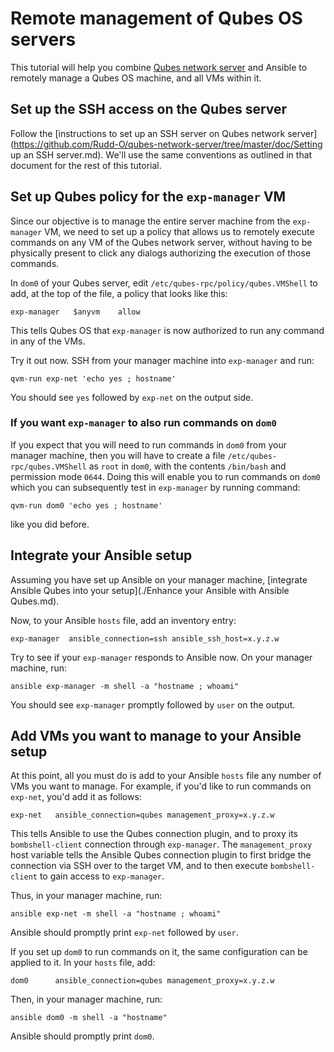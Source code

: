 # Remote management of Qubes OS servers

This tutorial will help you combine [Qubes network server](https://github.com/Rudd-O/qubes-network-server) and Ansible to remotely manage a Qubes OS machine, and all VMs within it.

## Set up the SSH access on the Qubes server

Follow the [instructions to set up an SSH server on Qubes network server](https://github.com/Rudd-O/qubes-network-server/tree/master/doc/Setting up an SSH server.md).  We'll use the same conventions as outlined in that document for the rest of this tutorial.

## Set up Qubes policy for the `exp-manager` VM

Since our objective is to manage the entire server machine from the `exp-manager` VM, we need
to set up a policy that allows us to remotely execute commands on any VM of the Qubes
network server, without having to be physically present to click any dialogs authorizing
the execution of those commands.

In `dom0` of your Qubes server, edit `/etc/qubes-rpc/policy/qubes.VMShell` to add,
at the top of the file, a policy that looks like this:

```
exp-manager   $anyvm    allow
```

This tells Qubes OS that `exp-manager` is now authorized to run any command in any of the VMs.

Try it out now.  SSH from your manager machine into `exp-manager` and run:

```
qvm-run exp-net 'echo yes ; hostname'
```

You should see `yes` followed by `exp-net` on the output side.

### If you want `exp-manager` to also run commands on `dom0`

If you expect that you will need to run commands in `dom0` from your manager machine,
then you will have to create a file `/etc/qubes-rpc/qubes.VMShell` as `root` in `dom0`,
with the contents `/bin/bash` and permission mode `0644`.  Doing this will enable you
to run commands on `dom0` which you can subsequently test in `exp-manager` by running command:

```
qvm-run dom0 'echo yes ; hostname'
```

like you did before.

## Integrate your Ansible setup

Assuming you have set up Ansible on your manager machine, [integrate
Ansible Qubes into your setup](./Enhance your Ansible with Ansible Qubes.md).

Now, to your Ansible `hosts` file, add an inventory entry:

```
exp-manager  ansible_connection=ssh ansible_ssh_host=x.y.z.w
```

Try to see if your `exp-manager` responds to Ansible now.  On your
manager machine, run:

```
ansible exp-manager -m shell -a "hostname ; whoami"
```

You should see `exp-manager` promptly followed by `user` on the output.

## Add VMs you want to manage to your Ansible setup

At this point, all you must do is add to your Ansible `hosts` file
any number of VMs you want to manage.  For example, if you'd like to
run commands on `exp-net`, you'd add it as follows:

```
exp-net   ansible_connection=qubes management_proxy=x.y.z.w
```

This tells Ansible to use the Qubes connection plugin, and to proxy its
`bombshell-client` connection through `exp-manager`.  The
`management_proxy` host variable tells the Ansible Qubes connection plugin
to first bridge the connection via SSH over to the target VM, and to then
execute `bombshell-client` to gain access to `exp-manager`.

Thus, in your manager machine, run:

```
ansible exp-net -m shell -a "hostname ; whoami"
```

Ansible should promptly print `exp-net` followed by `user`.

If you set up `dom0` to run commands on it, the same configuration can
be applied to it.  In your `hosts` file, add:

```
dom0      ansible_connection=qubes management_proxy=x.y.z.w
```

Then, in your manager machine, run:

```
ansible dom0 -m shell -a "hostname"
```

Ansible should promptly print `dom0`.
